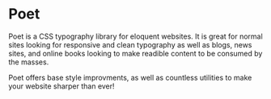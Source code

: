 # Poet
Poet is a CSS typography library for eloquent websites. It is great for normal sites looking for responsive and clean typography as well as blogs, news sites, and online books looking to make readible content to be consumed by the masses.

Poet offers base style improvments, as well as countless utilities to make your website sharper than ever!
